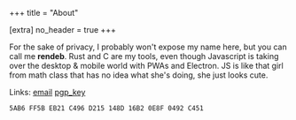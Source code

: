 +++
title = "About"

[extra]
no_header = true
+++

For the sake of privacy, I probably won't expose my name here, but you can call me **rendeb**. Rust and C are my tools, even though Javascript is taking over the desktop & mobile world with PWAs and Electron. JS is like that girl from math class that has no idea what she's doing, she just looks cute.

Links:
[email][email]
[pgp_key][pgp]

```pgp
5AB6 FF5B EB21 C496 D215 148D 16B2 0E8F 0492 C451
```

[email]: /email
[pgp]: /pub.asc
